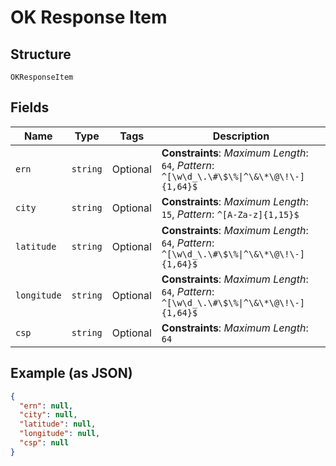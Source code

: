 
# OK Response Item

## Structure

`OKResponseItem`

## Fields

| Name | Type | Tags | Description |
|  --- | --- | --- | --- |
| `ern` | `string` | Optional | **Constraints**: *Maximum Length*: `64`, *Pattern*: `^[\w\d_\.\#\$\%\|^\&\*\@\!\-]{1,64}$` |
| `city` | `string` | Optional | **Constraints**: *Maximum Length*: `15`, *Pattern*: `^[A-Za-z]{1,15}$` |
| `latitude` | `string` | Optional | **Constraints**: *Maximum Length*: `64`, *Pattern*: `^[\w\d_\.\#\$\%\|^\&\*\@\!\-]{1,64}$` |
| `longitude` | `string` | Optional | **Constraints**: *Maximum Length*: `64`, *Pattern*: `^[\w\d_\.\#\$\%\|^\&\*\@\!\-]{1,64}$` |
| `csp` | `string` | Optional | **Constraints**: *Maximum Length*: `64` |

## Example (as JSON)

```json
{
  "ern": null,
  "city": null,
  "latitude": null,
  "longitude": null,
  "csp": null
}
```


